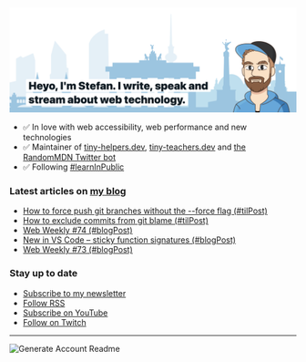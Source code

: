 <img alt="Heyo, I'm Stefan. I write and speak about web technology." src="https://raw.githubusercontent.com/stefanjudis/stefanjudis/main/screenshot.png">

- ✅ In love with web accessibility, web performance and new technologies
- ✅ Maintainer of [tiny-helpers.dev](https://tiny-helpers.dev), [tiny-teachers.dev](https://tiny-teachers.dev/) and [the RandomMDN Twitter bot](https://twitter.com/randomMDN)
- ✅ Following [#learnInPublic](https://www.stefanjudis.com/today-i-learned/)
### Latest articles on [my blog](https://www.stefanjudis.com)

<!-- BLOG-POST-LIST:START -->
- [How to force push git branches without the --force flag &lpar;#tilPost&rpar;](https://www.stefanjudis.com/today-i-learned/how-to-force-push-git-branches-without-the-force-flag/)
- [How to exclude commits from git blame &lpar;#tilPost&rpar;](https://www.stefanjudis.com/today-i-learned/how-to-exclude-commits-from-git-blame/)
- [Web Weekly #74 &lpar;#blogPost&rpar;](https://www.stefanjudis.com/blog/web-weekly-74/)
- [New in VS Code – sticky function signatures &lpar;#blogPost&rpar;](https://www.stefanjudis.com/blog/new-in-vs-code-sticky-function-signatures/)
- [Web Weekly #73 &lpar;#blogPost&rpar;](https://www.stefanjudis.com/blog/web-weekly-73/)
<!-- BLOG-POST-LIST:END -->

### Stay up to date

- [Subscribe to my newsletter](https://www.stefanjudis.com/newsletter/)
- [Follow RSS](https://www.stefanjudis.com/feeds/)
- [Subscribe on YouTube](https://youtube.com/c/stefanjudis)
- [Follow on Twitch](https://www.twitch.tv/stefanjudis)

---

![Generate Account Readme](https://github.com/stefanjudis/stefanjudis/workflows/Generate%20Account%20Readme/badge.svg)
